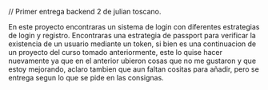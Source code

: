 // Primer entrega backend 2 de julian toscano.

En este proyecto encontraras un sistema de login con diferentes estrategias de login y registro.
Encontraras una estrategia de passport para verificar la existencia de un usuario mediante un token, si bien es una continuacion de un proyecto del curso tomado anteriormente, este lo quise hacer nuevamente ya que en el anterior ubieron cosas que no me gustaron y que estoy mejorando, aclaro tambien que aun faltan cositas para añadir, pero se entrega segun lo que se pide en las consignas.